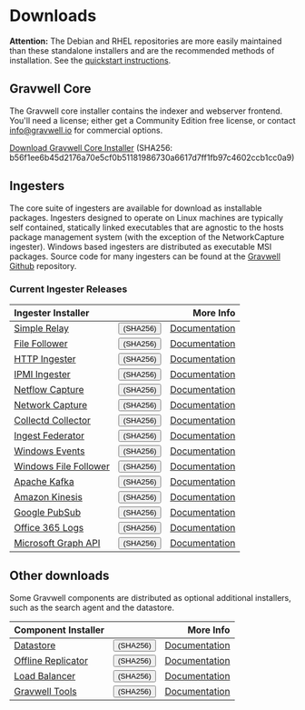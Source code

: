 # Downloads

**Attention:** The Debian and RHEL repositories are more easily maintained than these standalone installers and are the recommended methods of installation. See the [quickstart instructions](quickstart).

## Gravwell Core

The Gravwell core installer contains the indexer and webserver frontend. You'll need a license; either get a Community Edition free license, or contact info@gravwell.io for commercial options.


[Download Gravwell Core Installer](https://update.gravwell.io/archive/5.1.2/installers/gravwell_5.1.2.sh) 
(SHA256: b56f1ee6b45d2176a70e5cf0b51181986730a6617d7ff1fb97c4602ccb1cc0a9)

## Ingesters

The core suite of ingesters are available for download as installable packages.  Ingesters designed to operate on Linux machines are typically self contained, statically linked executables that are agnostic to the hosts package management system (with the exception of the NetworkCapture ingester).  Windows based ingesters are distributed as executable MSI packages.  Source code for many ingesters can be found at the [Gravwell Github](https://github.com/gravwell/gravwell/tree/master/ingesters) repository.

### Current Ingester Releases
|Ingester Installer |   | More Info |
|:------------------|:--|----------:|
| [Simple Relay](https://update.gravwell.io/archive/5.1.2/installers/gravwell_simple_relay_installer_5.1.2.sh) |<button type="button" class="btn" data-toggle="popover" data-placement="bottom" data-content="c5e24190a0333724630360dce287f17b8cdc2dc023eb54b83e5993d5814eadc2">(SHA256)</button> | [Documentation](../ingesters/simple_relay)|
| [File Follower](https://update.gravwell.io/archive/5.1.2/installers/gravwell_file_follow_installer_5.1.2.sh) |<button type="button" class="btn" data-toggle="popover" data-placement="bottom" data-content="7916d444d883c4fd453771e04599f262c20aff5cc4e935fd0072169454f3f3ba">(SHA256)</button> | [Documentation](../ingesters/file_follow) |
| [HTTP Ingester](https://update.gravwell.io/archive/5.1.2/installers/gravwell_http_ingester_installer_5.1.2.sh) |<button type="button" class="btn" data-toggle="popover" data-placement="bottom" data-content="37b6756337b510378cb61bfd6fce815da6ab87783b405c5d7793302273731cdb">(SHA256)</button> | [Documentation](../ingesters/http) |
| [IPMI Ingester](https://update.gravwell.io/archive/5.1.2/installers/gravwell_ipmi_installer_5.1.2.sh) |<button type="button" class="btn" data-toggle="popover" data-placement="bottom" data-content="34551139829f5a1cd21a04a4eab812ae490026f94d7e83e89cca0c7c67df9a91">(SHA256)</button> | [Documentation](../ingesters/ipmi)|
| [Netflow Capture](http://update.gravwell.io/archive/5.1.2/installers/gravwell_netflow_capture_installer_5.1.2.sh) |<button type="button" class="btn" data-toggle="popover" data-placement="bottom" data-content="a0ebba48a3f4888a97d9d3bf29744fe49cebd979fd37ab35f57b8d0d2a894307">(SHA256)</button> | [Documentation](../ingesters/netflow) |
| [Network Capture](https://update.gravwell.io/archive/5.1.2/installers/gravwell_network_capture_installer_5.1.2.sh) |<button type="button" class="btn" data-toggle="popover" data-placement="bottom" data-content="6dad58d94ae5224174fdb356722f6854207094cf60055e124c655b6211ac965a">(SHA256)</button> | [Documentation](../ingesters/pcap) |
| [Collectd Collector](https://update.gravwell.io/archive/5.1.2/installers/gravwell_collectd_installer_5.1.2.sh) |<button type="button" class="btn" data-toggle="popover" data-placement="bottom" data-content="dd855ecab99fdc80e94564e272f91e5b0c579169ad39299728e6d7231ed71bf9">(SHA256)</button> | [Documentation](../ingesters/collectd) |
| [Ingest Federator](https://update.gravwell.io/archive/5.1.2/installers/gravwell_federator_installer_5.1.2.sh) |<button type="button" class="btn" data-toggle="popover" data-placement="bottom" data-content="4c9274a5c680bc7d2ea088f01a672f4335d3a7318fb3b0cbbb2715e21c9a778d">(SHA256)</button> | [Documentation](../ingesters/federators/federator) |
| [Windows Events](https://update.gravwell.io/archive/5.1.2/installers/gravwell_win_events_5.1.2.msi) |<button type="button" class="btn" data-toggle="popover" data-placement="bottom" data-content="eff3d858322863cb0b8603ed755565eb383903c958941fcf5b85cbb36a37b7f2">(SHA256)</button> | [Documentation](../ingesters/winevent) |
| [Windows File Follower](https://update.gravwell.io/archive/5.1.2/installers/gravwell_file_follow_5.1.2.msi) |<button type="button" class="btn" data-toggle="popover" data-placement="bottom" data-content="6fb8babe0159423d865f2b05d32a92a64f4628c7d91f9ec06fad2773a6fd901e">(SHA256)</button> | [Documentation](../ingesters/win_file_follow) |
| [Apache Kafka](https://update.gravwell.io/archive/5.1.2/installers/gravwell_kafka_installer_5.1.2.sh) |<button type="button" class="btn" data-toggle="popover" data-placement="bottom" data-content="cf6d34e97eb87655890283a33740695c8a8aa84d234eca2a9568792ddf330761">(SHA256)</button> | [Documentation](../ingesters/kafka)|
| [Amazon Kinesis](https://update.gravwell.io/archive/5.1.2/installers/gravwell_kinesis_ingest_installer_5.1.2.sh) |<button type="button" class="btn" data-toggle="popover" data-placement="bottom" data-content="ad14319d9886fd7988a92b2a67852b40413cb8731ce9a95e34e0b9c5f41fd4ab">(SHA256)</button> | [Documentation](../ingesters/kinesis)|
| [Google PubSub](https://update.gravwell.io/archive/5.1.2/installers/gravwell_pubsub_ingest_installer_5.1.2.sh) |<button type="button" class="btn" data-toggle="popover" data-placement="bottom" data-content="c5a3d2e32999bc4544735afced3f471360dc5c562f8f45b810f881f543b3fa18">(SHA256)</button> | [Documentation](../ingesters/pubsub)|
| [Office 365 Logs](https://update.gravwell.io/archive/5.1.2/installers/gravwell_o365_installer_5.1.2.sh) |<button type="button" class="btn" data-toggle="popover" data-placement="bottom" data-content="58cbabf158c004b5b5f0cf94dbf8579166c895cf5742a35d6606d6db7ca04acc">(SHA256)</button> | [Documentation](../ingesters/o365)|
| [Microsoft Graph API](https://update.gravwell.io/archive/5.1.2/installers/gravwell_msgraph_installer_5.1.2.sh) |<button type="button" class="btn" data-toggle="popover" data-placement="bottom" data-content="60a3de7a6296410fcf14fb877a4eff760f97ec3216d9780c5bccef8dbae258ab">(SHA256)</button> | [Documentation](../ingesters/msg)|

## Other downloads

Some Gravwell components are distributed as optional additional installers, such as the search agent and the datastore.

|Component Installer |   | More Info |
|:-------------------|:--|----------:|
| [Datastore](https://update.gravwell.io/archive/5.1.2/installers/gravwell_datastore_installer_5.1.2.sh) |<button type="button" class="btn" data-toggle="popover" data-placement="bottom" data-content="a3e2678cada7dfd14fd9d20737a5c50c51732b7eea23ac4d91b6695d14c99f83">(SHA256)</button> | [Documentation](../distributed/frontend) |
| [Offline Replicator](https://update.gravwell.io/archive/5.1.2/installers/gravwell_offline_replication_installer_5.1.2.sh) |<button type="button" class="btn" data-toggle="popover" data-placement="bottom" data-content="1deab6156d79918421d7f39625af7328812386bf6434de062e69718da3966473">(SHA256)</button> | [Documentation](../configuration/replication.md) |
| [Load Balancer](https://update.gravwell.io/archive/5.1.2/installers/gravwell_loadbalancer_installer_5.1.2.sh) |<button type="button" class="btn" data-toggle="popover" data-placement="bottom" data-content="0356fb62554b18f1c5a4810ed1c0540242011a91bbb40699ea7bb68d7827ad39">(SHA256)</button> | [Documentation](../distributed/loadbalancer.md) |
| [Gravwell Tools](https://update.gravwell.io/archive/5.1.2/installers/gravwell_tools_5.1.2.sh) |<button type="button" class="btn" data-toggle="popover" data-placement="bottom" data-content="98f0127e67845d1f4f07a3d997788ee9b379f56f0ce551b918628f9372c89c11">(SHA256)</button> | [Documentation](../tools/tools.md)|


<script>
$(document).ready(function(){
  $('[data-toggle="popover"]').popover({     width: '700px !important' });
});
</script>
